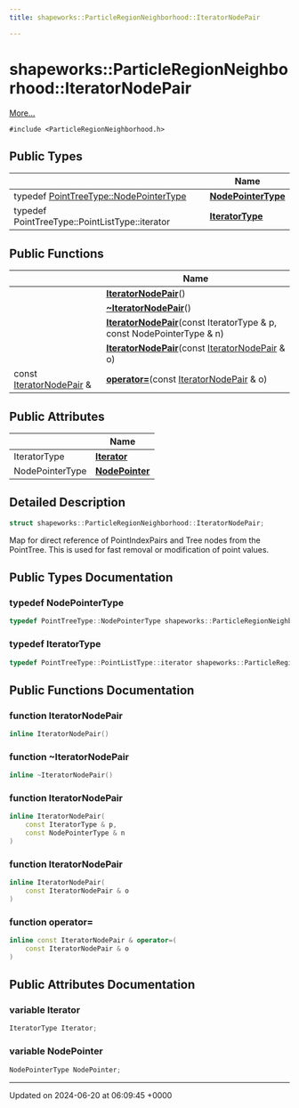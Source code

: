 ```yaml
---
title: shapeworks::ParticleRegionNeighborhood::IteratorNodePair

---
```


# shapeworks::ParticleRegionNeighborhood::IteratorNodePair



 [More...](#detailed-description)


`#include <ParticleRegionNeighborhood.h>`

## Public Types

|                | Name           |
| -------------- | -------------- |
| typedef [PointTreeType::NodePointerType](../Classes/classshapeworks_1_1PowerOfTwoPointTree.md#typedef-nodepointertype) | **[NodePointerType](../Classes/structshapeworks_1_1ParticleRegionNeighborhood_1_1IteratorNodePair.md#typedef-nodepointertype)**  |
| typedef PointTreeType::PointListType::iterator | **[IteratorType](../Classes/structshapeworks_1_1ParticleRegionNeighborhood_1_1IteratorNodePair.md#typedef-iteratortype)**  |

## Public Functions

|                | Name           |
| -------------- | -------------- |
| | **[IteratorNodePair](../Classes/structshapeworks_1_1ParticleRegionNeighborhood_1_1IteratorNodePair.md#function-iteratornodepair)**() |
| | **[~IteratorNodePair](../Classes/structshapeworks_1_1ParticleRegionNeighborhood_1_1IteratorNodePair.md#function-~iteratornodepair)**() |
| | **[IteratorNodePair](../Classes/structshapeworks_1_1ParticleRegionNeighborhood_1_1IteratorNodePair.md#function-iteratornodepair)**(const IteratorType & p, const NodePointerType & n) |
| | **[IteratorNodePair](../Classes/structshapeworks_1_1ParticleRegionNeighborhood_1_1IteratorNodePair.md#function-iteratornodepair)**(const [IteratorNodePair](../Classes/structshapeworks_1_1ParticleRegionNeighborhood_1_1IteratorNodePair.md) & o) |
| const [IteratorNodePair](../Classes/structshapeworks_1_1ParticleRegionNeighborhood_1_1IteratorNodePair.md) & | **[operator=](../Classes/structshapeworks_1_1ParticleRegionNeighborhood_1_1IteratorNodePair.md#function-operator=)**(const [IteratorNodePair](../Classes/structshapeworks_1_1ParticleRegionNeighborhood_1_1IteratorNodePair.md) & o) |

## Public Attributes

|                | Name           |
| -------------- | -------------- |
| IteratorType | **[Iterator](../Classes/structshapeworks_1_1ParticleRegionNeighborhood_1_1IteratorNodePair.md#variable-iterator)**  |
| NodePointerType | **[NodePointer](../Classes/structshapeworks_1_1ParticleRegionNeighborhood_1_1IteratorNodePair.md#variable-nodepointer)**  |

## Detailed Description

```cpp
struct shapeworks::ParticleRegionNeighborhood::IteratorNodePair;
```


Map for direct reference of PointIndexPairs and Tree nodes from the PointTree. This is used for fast removal or modification of point values. 

## Public Types Documentation

### typedef NodePointerType

```cpp
typedef PointTreeType::NodePointerType shapeworks::ParticleRegionNeighborhood::IteratorNodePair::NodePointerType;
```


### typedef IteratorType

```cpp
typedef PointTreeType::PointListType::iterator shapeworks::ParticleRegionNeighborhood::IteratorNodePair::IteratorType;
```


## Public Functions Documentation

### function IteratorNodePair

```cpp
inline IteratorNodePair()
```


### function ~IteratorNodePair

```cpp
inline ~IteratorNodePair()
```


### function IteratorNodePair

```cpp
inline IteratorNodePair(
    const IteratorType & p,
    const NodePointerType & n
)
```


### function IteratorNodePair

```cpp
inline IteratorNodePair(
    const IteratorNodePair & o
)
```


### function operator=

```cpp
inline const IteratorNodePair & operator=(
    const IteratorNodePair & o
)
```


## Public Attributes Documentation

### variable Iterator

```cpp
IteratorType Iterator;
```


### variable NodePointer

```cpp
NodePointerType NodePointer;
```


-------------------------------

Updated on 2024-06-20 at 06:09:45 +0000